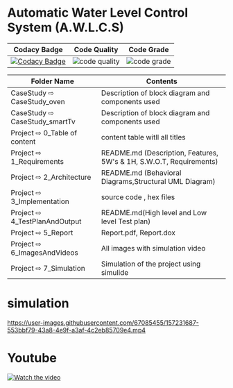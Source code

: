 # Automatic Water Level Control System (A.W.L.C.S)

|Codacy Badge | Code Quality | Code Grade |
|--|--|--|
|[![Codacy Badge](https://app.codacy.com/project/badge/Grade/40439e0fe75d4e999c140fcddc607459)](https://www.codacy.com/gh/vinayvanka/M2_EmbSys/dashboard?utm_source=github.com&amp;utm_medium=referral&amp;utm_content=vinayvanka/M2_EmbSys&amp;utm_campaign=Badge_Grade)|![code quality](https://api.codiga.io/project/31627/score/svg)|![code grade](https://api.codiga.io/project/31627/status/svg)|

| Folder Name | Contents |
|---|---|
| CaseStudy ⇨ CaseStudy_oven| Description of block diagram and components used |
| CaseStudy ⇨ CaseStudy_smartTv| Description of block diagram and components used |
| Project ⇨ 0_Table of content | content table witll all titles |
| Project ⇨ 1_Requirements | README.md (Description, Features, 5W's & 1H, S.W.O.T, Requirements)  |
| Project ⇨ 2_Architecture | README.md (Behavioral Diagrams,Structural UML Diagram) |
| Project ⇨ 3_Implementation | source code , hex files |
| Project ⇨ 4_TestPlanAndOutput | README.md(High level and Low level Test plan) |
| Project ⇨ 5_Report | Report.pdf, Report.dox |
| Project ⇨ 6_ImagesAndVideos | All images with simulation video |
| Project ⇨ 7_Simulation | Simulation of the project using simulide |


# simulation
https://user-images.githubusercontent.com/67085455/157231687-553bbf79-43a8-4e9f-a3af-4c2eb85709e4.mp4

# Youtube
[![Watch the video](https://github.com/vinayvanka/M2_EmbSys/blob/main/Project/6_ImagesAndVideos/youtube_image.png)](https://youtu.be/rPPnN2PXa8A)
